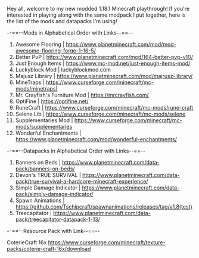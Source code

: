 Hey all, welcome to my new modded 1.18.1 Minecraft playthrough!
If you're interested in playing along with the same modpack I put together, here is the list of the mods and datapacks I'm using!

--==--Mods in Alphabetical Order with Links--==--

1. Awesome Flooring | https://www.planetminecraft.com/mod/mod-awesome-flooring-forge-1-16-5/
2. Better PvP | https://www.planetminecraft.com/mod/164-better-pvp-v10/
3. Just Enough Items | https://www.mc-mod.net/just-enough-items-mod/
4. Luckyblock Mod | luckyblockmod.com
5. Majusz Library | https://www.planetminecraft.com/mod/majrusz-library/
6. MineTraps | https://www.curseforge.com/minecraft/mc-mods/minetraps|
7. Mr. Crayfish's Furniture Mod | https://mrcrayfish.com/
8. OptiFine | https://optifine.net/
9. RuneCraft | https://www.curseforge.com/minecraft/mc-mods/rune-craft
10. Selene Lib | https://www.curseforge.com/minecraft/mc-mods/selene
11. Supplementaries Mod | https://www.curseforge.com/minecraft/mc-mods/supplementaries
12. Wonderful Enchantments | https://www.planetminecraft.com/mod/wonderful-enchantments/

--==--Datapacks in Alphabetical Order with Links--==--

1. Banners on Beds | https://www.planetminecraft.com/data-pack/banners-on-beds/
2. Devon's TRUE SURVIVAL | https://www.planetminecraft.com/data-pack/true-survival-a-hardcore-minecraft-experience/
3. Simple Damage Indicator | https://www.planetminecraft.com/data-pack/simply-damage-indicator/
4. Spawn Animations | https://github.com/Tschipcraft/spawnanimations/releases/tag/v1.8(test)
5. Treecapitator | https://www.planetminecraft.com/data-pack/treecapitator-datapack-1-13/

--==--Resource Pack with Link--==--

CoterieCraft 16x https://www.curseforge.com/minecraft/texture-packs/coterie-craft-16x/download
